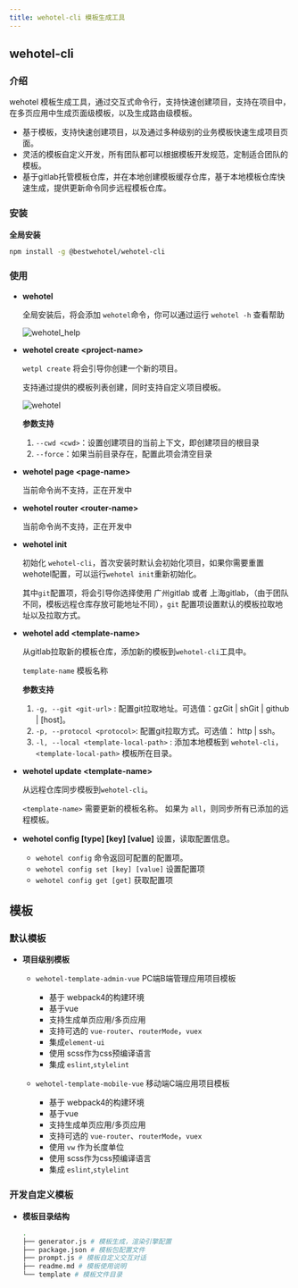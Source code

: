 ```yaml
---
title: wehotel-cli 模板生成工具
---
```


## wehotel-cli

### 介绍

wehotel 模板生成工具，通过交互式命令行，支持快速创建项目，支持在项目中，在多页应用中生成页面级模板，以及生成路由级模板。

* 基于模板，支持快速创建项目，以及通过多种级别的业务模板快速生成项目页面。
* 灵活的模板自定义开发，所有团队都可以根据模板开发规范，定制适合团队的模板。
* 基于gitlab托管模板仓库，并在本地创建模板缓存仓库，基于本地模板仓库快速生成，提供更新命令同步远程模板仓库。

### 安装

**全局安装**
``` sh
npm install -g @bestwehotel/wehotel-cli
```

### 使用

* **wehotel**

  全局安装后，将会添加 `wehotel`命令，你可以通过运行 `wehotel -h` 查看帮助

  ![wehotel_help](/docs/wehotel_help.png)

* **wehotel create \<project-name\>**

  `wetpl create` 将会引导你创建一个新的项目。

  支持通过提供的模板列表创建，同时支持自定义项目模板。

  ![wehotel](/docs/wehotel_demo.gif)

  **参数支持**
  1. `--cwd <cwd>`：设置创建项目的当前上下文，即创建项目的根目录
  2. `--force`：如果当前目录存在，配置此项会清空目录

* **wehotel page \<page-name\>**

  当前命令尚不支持，正在开发中

* **wehotel router \<router-name\>**

  当前命令尚不支持，正在开发中

* **wehotel init**

  初始化 `wehotel-cli`，首次安装时默认会初始化项目，如果你需要重置wehotel配置，可以运行`wehotel init`重新初始化。

  其中`git`配置项，将会引导你选择使用 广州gitlab 或者 上海gitlab，（由于团队不同，模板远程仓库存放可能地址不同），`git` 配置项设置默认的模板拉取地址以及拉取方式。

* **wehotel add \<template-name\>**

  从gitlab拉取新的模板仓库，添加新的模板到`wehotel-cli`工具中。

  `template-name` 模板名称

  **参数支持**
  1. `-g, --git <git-url>` : 配置git拉取地址。可选值：gzGit | shGit | github | [host]。
  2. `-p, --protocol <protocol>`: 配置git拉取方式。可选值： http | ssh。
  3. `-l, --local <template-local-path>` : 添加本地模板到 `wehotel-cli`，`<template-local-path>` 模板所在目录。

* **wehotel update \<template-name\>**

  从远程仓库同步模板到`wehotel-cli`。

  `<template-name>` 需要更新的模板名称。 如果为 `all`，则同步所有已添加的远程模板。

* **wehotel config [type] [key] [value]**
  设置，读取配置信息。
  - `wehotel config` 命令返回可配置的配置项。
  - `wehotel config set [key] [value]` 设置配置项
  - `wehotel config get [get]` 获取配置项

## 模板

### 默认模板

* **项目级别模板**

  * `wehotel-template-admin-vue` PC端B端管理应用项目模板

    - 基于 webpack4的构建环境
    - 基于vue
    - 支持生成单页应用/多页应用
    - 支持可选的 `vue-router`、`routerMode`，`vuex`
    - 集成`element-ui`
    - 使用 scss作为css预编译语言
    - 集成 `eslint`,`stylelint`

  * `wehotel-template-mobile-vue` 移动端C端应用项目模板

    - 基于 webpack4的构建环境
    - 基于vue
    - 支持生成单页应用/多页应用
    - 支持可选的 `vue-router`、`routerMode`，`vuex`
    - 使用 `vw` 作为长度单位
    - 使用 scss作为css预编译语言
    - 集成 `eslint`,`stylelint`

### 开发自定义模板

* **模板目录结构**
  ``` sh
  .
  ├── generator.js # 模板生成，渲染引擎配置
  ├── package.json # 模板包配置文件
  ├── prompt.js # 模板自定义交互对话
  ├── readme.md # 模板使用说明
  └── template # 模板文件目录
  ```
